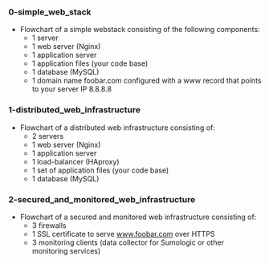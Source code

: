 ### 0-simple_web_stack
- Flowchart of a simple webstack consisting of the following components:
	- 1 server
	- 1 web server (Nginx)
	- 1 application server
	- 1 application files (your code base)
	- 1 database (MySQL)
	- 1 domain name foobar.com configured with a www record that points to
	your server IP 8.8.8.8
### 1-distributed_web_infrastructure
- Flowchart of a distributed web infrastructure consisting of:
	- 2 servers
	- 1 web server (Nginx)
	- 1 application server
	- 1 load-balancer (HAproxy)
	- 1 set of application files (your code base)
	- 1 database (MySQL)
### 2-secured_and_monitored_web_infrastructure
- Flowchart of a secured and monitored web infrastructure consisting of:
	- 3 firewalls
	- 1 SSL certificate to serve www.foobar.com over HTTPS
	- 3 monitoring clients (data collector for Sumologic or other monitoring
	services)

